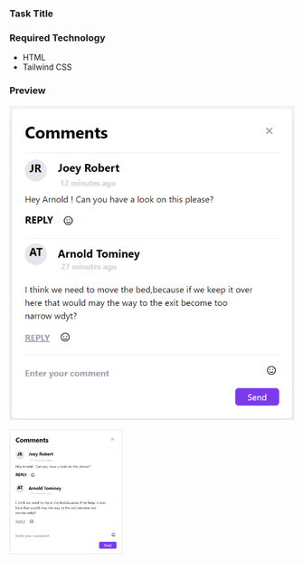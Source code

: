 ### Task Title

### Required Technology
- HTML
- Tailwind CSS

### Preview

 
![Preview](preview.png)

<img src="preview.png" width="200px">

